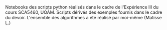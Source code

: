 Notebooks des scripts python réalisés dans le cadre de l'Expérience III du cours SCA5460, UQÀM.
Scripts dérivés des exemples fournis dans le cadre du devoir. 
L'ensemble des algorithmes a été réalisé par moi-même (Matisse L.)
